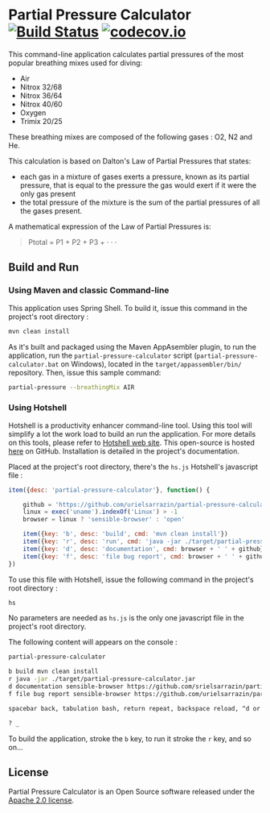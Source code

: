 # Partial Pressure Calculator [![Build Status](https://travis-ci.org/UrielSarrazin/partial-pressure-calculator.svg?branch=master)](https://travis-ci.org/UrielSarrazin/partial-pressure-calculator) [![codecov.io](https://codecov.io/github/UrielSarrazin/partial-pressure-calculator/coverage.svg?branch=master)](https://codecov.io/github/UrielSarrazin/partial-pressure-calculator?branch=master)

This command-line application calculates partial pressures of the most popular breathing mixes used for diving:
* Air
* Nitrox 32/68
* Nitrox 36/64
* Nitrox 40/60
* Oxygen
* Trimix 20/25

These breathing mixes are composed of the following gases : O2, N2 and He.

This calculation is based on Dalton's Law of Partial Pressures that states:
* each gas in a mixture of gases exerts a pressure, known as its partial pressure, that is equal to the pressure the gas would exert if it were the only gas present
* the total pressure of the mixture is the sum of the partial pressures of all the gases present.

A mathematical expression of the Law of Partial Pressures is:

> Ptotal = P1 + P2 + P3 + · · ·

## Build and Run

### Using Maven and classic Command-line

This application uses Spring Shell. To build it, issue this command in the project's root directory :

```bash
mvn clean install
```

As it's built and packaged using the Maven AppAsembler plugin, to run the application, run the `partial-pressure-calculator` script (`partial-pressure-calculator.bat` on Windows), located in the `target/appassembler/bin/` repository.
Then, issue this sample command:

```bash
partial-pressure --breathingMix AIR
```
### Using Hotshell

Hotshell is a productivity enhancer command-line tool. Using this tool will simplify a lot the work load to build an run the application. For more details on this tools, please refer to [Hotshell web site](http://www.moumne.com/hotshell). This open-source is hosted [here](https://github.com/julienmoumne/hotshell) on GitHub. Installation is detailed in the project's documentation.

Placed at the project's root directory, there's the `hs.js` Hotshell's javascript file :

```javascript
item({desc: 'partial-pressure-calculator'}, function() {

    github = 'https://github.com/urielsarrazin/partial-pressure-calculator'
    linux = exec('uname').indexOf('Linux') > -1
    browser = linux ? 'sensible-browser' : 'open'

    item({key: 'b', desc: 'build', cmd: 'mvn clean install'})
    item({key: 'r', desc: 'run', cmd: 'java -jar ./target/partial-pressure-calculator.jar'})
    item({key: 'd', desc: 'documentation', cmd: browser + ' ' + github})
    item({key: 'f', desc: 'file bug report', cmd: browser + ' ' + github + '/issues/new'})
})
```
To use this file with Hotshell, issue the following command in the project's root directory :

```bash
hs
```
No parameters are needed as `hs.js` is the only one javascript file in the project's root directory.

The following content will appears on the console :

```bash
partial-pressure-calculator

b build mvn clean install
r java -jar ./target/partial-pressure-calculator.jar
d documentation sensible-browser https://github.com/srielsarrazin/partial-pressure-calculator
f file bug report sensible-browser https://github.com/urielsarrazin/partial-pressure-calculator/issues/new

spacebar back, tabulation bash, return repeat, backspace reload, ^d or ^c quit

? _
```
To build the application, stroke the `b` key, to run it stroke the `r` key, and so on...

## License

Partial Pressure Calculator is an Open Source software released under the [Apache 2.0 license](http://www.apache.org/licenses/LICENSE-2.0.html).